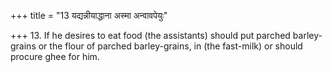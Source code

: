 +++
title = "13 यद्यन्नीयाद्धाना अस्मा अन्वावपेयुः"

+++
13. If he desires to eat food (the assistants) should put parched barley-grains or the flour of parched barley-grains, in (the fast-milk) or should procure ghee for him.
